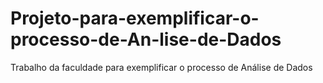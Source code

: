 # Projeto-para-exemplificar-o-processo-de-An-lise-de-Dados
Trabalho da faculdade para exemplificar o processo de Análise de Dados
